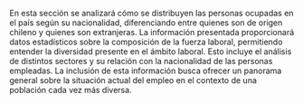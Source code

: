En esta sección se analizará cómo se distribuyen las personas ocupadas en el país según su nacionalidad, diferenciando entre quienes son de origen chileno y quienes son extranjeras. La información presentada proporcionará datos estadísticos sobre la composición de la fuerza laboral, permitiendo entender la diversidad presente en el ámbito laboral. Esto incluye el análisis de distintos sectores y su relación con la nacionalidad de las personas empleadas. La inclusión de esta información busca ofrecer un panorama general sobre la situación actual del empleo en el contexto de una población cada vez más diversa.
